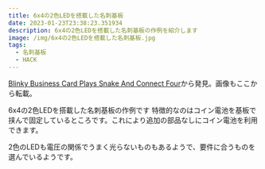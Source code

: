 ```yaml
---
title: 6x4の2色LEDを搭載した名刺基板
date: 2023-01-23T23:38:23.351934
description: 6x4の2色LEDを搭載した名刺基板の作例を紹介します
image: /img/6x4の2色LEDを搭載した名刺基板.jpg
tags:
  - 名刺基板
  - HACK
---
```

[Blinky Business Card Plays Snake And Connect Four](https://hackaday.com/2023/01/16/blinky-business-card-plays-snake-and-connect-four/)から発見。画像もここから転載。

6x4の2色LEDを搭載した名刺基板の作例です
特徴的なのはコイン電池を基板で挟んで固定しているところです。これにより追加の部品なしにコイン電池を利用できます。

2色のLEDも電圧の関係でうまく光らないものもあるようで、要件に合うものを選んでいるようです。



